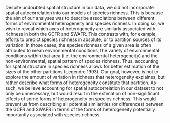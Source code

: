 Despite undoubted spatial structure in our data, we did not incorporate spatial autocorrelation into our models of species richness. This is because the aim of our analyses was to describe associations between different forms of environmental heterogeneity and species richness. In doing so, we wish to reveal which axes of heterogeneity are similarly associated with richness in both the GCFR and SWAFR. This contrasts with, for example, efforts to predict species richness in absolute, or to partition sources of its variation. In those cases, the species richness of a given area is often attributed to mean environmental conditions, the variety of environmental conditions within that area (i.e. the environmental heterogeneity) and the non-environmental, spatial pattern of species richness. Thus, accounting for spatial structure in species richness allows for better estimation of the sizes of the other partitions (Legendre 1993). Our goal, however, is not to explore the amount of variation in richness that heterogeneity explaines, but rather describe what forms of heterogeneity constitute that partition. As such, we believe accounting for spatial autocorrelation in our dataset to not only be unnecessary, but would result in the estimation of non-significant effects of some forms of heterogeneity on species richness. This would prevent us from describing all potential similarities (or differences) between the GCFR and SWAFR in terms of the forms of heterogeneity potentially importantly associated with species richness.